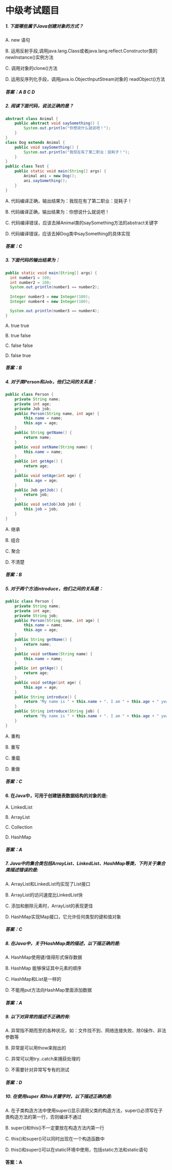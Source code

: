 # 中级考试题目

##### 1. 下面哪些属于Java创建对象的方式？

A. new 语句

B. 运用反射手段,调用java.lang.Class或者java.lang.reflect.Constructor类的newInstance()实例方法

C. 调用对象的clone()方法

D. 运用反序列化手段，调用java.io.ObjectInputStream对象的 readObject()方法

##### 答案：A B C D

##### 2. 阅读下面代码，说法正确的是？

```java
abstract class Animal {
    public abstract void saySomething() {
        System.out.println("你想说什么就说吧！");
    }
}
class Dog extends Animal {
    public void saySomething() {
        System.out.println("我现在有了第二职业：捉耗子！");
    }
}
public class Test {
    public static void main(String[] args) {
        Animal ani = new Dog();
        ani.saySomething();
    }
}
```

A. 代码编译正确，输出结果为：我现在有了第二职业：捉耗子！

B. 代码编译正确，输出结果为：你想说什么就说吧！

C. 代码编译错误，应该去掉Animal类的saySomething方法的abstract关键字

D. 代码编译错误，应该去掉Dog类中saySomething的具体实现

##### 答案：C

##### 3. 下面代码的输出结果为：

```java
public static void main(String[] args) {
  int number1 = 100;
  int number2 = 100;
  System.out.println(number1 == number2);
  
  Integer number3 = new Integer(100);
  Integer number4 = new Integer(100);

  System.out.println(number3 == number4);
}
```

A. true true

B. true false

C. false false

D. false true

##### 答案：B

##### 4. 对于类Person和Job，他们之间的关系是：

```java
public class Person {
    private String name;
    private int age;
    private Job job;
    public Person(String name, int age) {
        this.name = name;
        this.age = age;
    }
    public String getName() {
        return name;
    }
    public void setName(String name) {
        this.name = name;
    }
    public int getAge() {
        return age;
    }
    public void setAge(int age) {
        this.age = age;
    }
    public Job getJob() {
        return job;
    }
    public void setJob(Job job) {
        this.job = job;
    }
} 
```

A. 继承

B. 组合

C. 聚合

D. 不清楚

##### 答案：B

##### 5. 对于两个方法introduce，他们之间的关系是：

```java
public class Person {
    private String name;
    private int age;
    private String job;
    public Person(String name, int age) {
        this.name = name;
        this.age = age;
    }
    public String getName() {
        return name;
    }
    public void setName(String name) {
        this.name = name;
    }
    public int getAge() {
        return age;
    }
    public void setAge(int age) {
        this.age = age;
    }
    public String introduce() {
        return "My name is " + this.name + ". I am " + this.age + " years old.";
    }
    public String introduce(String job) {
        return "My name is " + this.name + ". I am " + this.age + " years old. I am a " + job;
    }
} 
```

A. 重构

B. 重写

C. 重载

D. 重做

##### 答案：C

#### 6. 在Java中，可用于创建链表数据结构的对象的是:

A. LinkedList

B. ArrayList

C. Collection

D. HashMap
##### 答案：A
##### 7. Java中的集合类包括ArrayList、LinkedList、HashMap等类，下列关于集合类描述错误的是:
A. ArrayList和LinkedList均实现了List接口

B. ArrayList的访问速度比LinkedList快

C. 添加和删除元素时，ArrayList的表现更佳

D. HashMap实现Map接口，它允许任何类型的键和值对象
##### 答案：C
##### 8. 在Java中，关于HashMap类的描述，以下描正确的是:
A. HashMap使用键/值得形式保存数据

B. HashMap 能够保证其中元素的顺序

C. HashMap和List是一样的

D. 不能用put方法向HashMap里面添加数据
##### 答案：A
##### 9. 以下对异常的描述不正确的有:
A. 异常指不期而至的各种状况，如：文件找不到、网络连接失败、除0操作、非法参数等

B. 异常是可以用thow来抛出的

C. 异常可以用try..catch来捕获处理的

D. 不需要针对异常写专有的测试
##### 答案：D
##### 10. 在使用super 和this关键字时，以下描述正确的是:

A. 在子类构造方法中使用super()显示调用父类的构造方法，super()必须写在子类构造方法的第一行，否则编译不通过

B. super()和this()不一定要放在构造方法内第一行

C. this()和super()可以同时出现在一个构造函数中

D. this()和super()可以在static环境中使用，包括static方法和static语句
#### 答案：A
